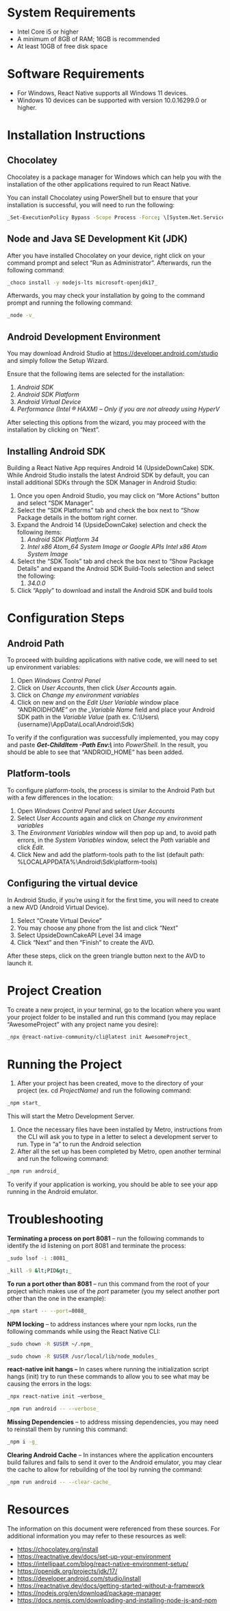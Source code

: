 # **System Requirements**

- Intel Core i5 or higher
- A minimum of 8GB of RAM; 16GB is recommended
- At least 10GB of free disk space

# **Software Requirements**

- For Windows, React Native supports all Windows 11 devices.
- Windows 10 devices can be supported with version 10.0.16299.0 or higher.

# **Installation Instructions**

   ## **Chocolatey**
   
   Chocolatey is a package manager for Windows which can help you with the installation of the other applications required to run React Native.
   
   You can install Chocolatey using PowerShell but to ensure that your installation is successful, you will need to run the following:
   
   ```bash
   _Set-ExecutionPolicy Bypass -Scope Process -Force; \[System.Net.ServicePointManager\]::SecurityProtocol = \[System.Net.ServicePointManager\]::SecurityProtocol -bor 3072; iex ((New-Object System.Net.WebClient).DownloadString('<https://community.chocolatey.org/install.ps1>'))_
   ```
   
   ## **Node and Java SE Development Kit (JDK)**
   
   After you have installed Chocolatey on your device, right click on your command prompt and select “Run as Administrator”. Afterwards, run the following command:

   ```bash
   _choco install -y nodejs-lts microsoft-openjdk17_
   ```

   Afterwards, you may check your installation by going to the command prompt and running the following command:
   
   ```bash
   _node -v_
   ```
   
   ## **Android Development Environment**
   
   You may download Android Studio at <https://developer.android.com/studio> and simply follow the Setup Wizard.
   
   Ensure that the following items are selected for the installation:
   
   1. _Android SDK_
   2. _Android SDK Platform_
   3. _Android Virtual Device_
   4. _Performance (Intel ® HAXM) – Only if you are not already using HyperV_
   
   After selecting this options from the wizard, you may proceed with the installation by clicking on “Next”.
   
   ## **Installing Android SDK**
   
   Building a React Native App requires Android 14 (UpsideDownCake) SDK. While Android Studio installs the latest Android SDK by default, you can install additional SDKs through the SDK Manager in Android Studio:
   
   1. Once you open Android Studio, you may click on “More Actions” button and select “SDK Manager”.
   2. Select the “SDK Platforms” tab and check the box next to “Show Package details in the bottom right corner.
   3. Expand the Android 14 (UpsideDownCake) selection and check the following items:
      1. _Android SDK Platform 34_
      2. _Intel x86 Atom_64 System Image or Google APIs Intel x86 Atom System Image_
   4. Select the “SDK Tools” tab and check the box next to “Show Package Details” and expand the Android SDK Build-Tools selection and select the following:
      1. _34.0.0_
   5. Click “Apply” to download and install the Android SDK and build tools

# **Configuration Steps**

   ## **Android Path**
   
   To proceed with building applications with native code, we will need to set up environment variables:
   
   1. Open _Windows Control Panel_
   2. Click on _User Accounts_, then click _User Accounts_ again.
   3. Click on _Change my environment variables_
   4. Click on new and on the _Edit User Variable_ window place “ANDROID*HOME” on the \_Variable Name* field and place your Android SDK path in the _Variable Value_ (path ex. C:\\Users\\{username}\\AppData\\Local\\Android\\Sdk)
   
   To verify if the configuration was successfully implemented, you may copy and paste **_Get-ChildItem -Path Env:\\_** into _PowerShell_. In the result, you should be able to see that “ANDROID_HOME” has been added.
   
   ## **Platform-tools**
   
   To configure platform-tools, the process is similar to the Android Path but with a few differences in the location:
   
   1. Open _Windows Control Panel_ and select _User Accounts_
   2. Select _User Accounts_ again and click on _Change my environment variables_
   3. The _Environment Variables_ window will then pop up and, to avoid path errors, in the _System Variables_ window, select the _Path_ variable and click _Edit._
   4. Click New and add the platform-tools path to the list (default path: %LOCALAPPDATA%\\Android\\Sdk\\platform-tools)
   
   ## **Configuring the virtual device**
   
   In Android Studio, if you’re using it for the first time, you will need to create a new AVD (Android Virtual Device).
   
   1. Select “Create Virtual Device”
   2. You may choose any phone from the list and click “Next”
   3. Select UpsideDownCakeAPI Level 34 image
   4. Click “Next” and then “Finish” to create the AVD.
   
   After these steps, click on the green triangle button next to the AVD to launch it.
   
   # **Project Creation**
   
   To create a new project, in your terminal, go to the location where you want your project folder to be installed and run this command (you may replace “AwesomeProject” with any project name you desire):

   ```bash
   _npx @react-native-community/cli@latest init AwesomeProject_
   ```
   
   # **Running the Project**
   
   1. After your project has been created, move to the directory of your project (ex. cd _ProjectName)_ and run the following command:

   ```bash
   _npm start_
   ```

   This will start the Metro Development Server.
   
   1. Once the necessary files have been installed by Metro, instructions from the CLI will ask you to type in a letter to select a development server to run. Type in “a” to run the Android selection
   2. After all the set up has been completed by Metro, open another terminal and run the following command:

   ```bash
   _npm run android_
   ```
   
   To verify if your application is working, you should be able to see your app running in the Android emulator.

# **Troubleshooting**

   **Terminating a process on port 8081** – run the following commands to identify the id listening on port 8081 and terminate the process:

   ```bash
   _sudo lsof -i :8081_
   ```

   ```bash
   _kill -9 &lt;PID&gt;_
   ```

   **To run a port other than 8081** – run this command from the root of your project which makes use of the _port_ parameter (you my select another port other than the one in the example):
   
   ```bash
   _npm start -- --port=8088_
   ```
   
   **NPM locking** – to address instances where your npm locks, run the following commands while using the React Native CLI:

   ```bash
   _sudo chown -R $USER ~/.npm_
   ```

   ```bash      
   _sudo chown -R $USER /usr/local/lib/node_modules_
   ```
   
   **react-native init hangs –** In cases where running the initialization script hangs (init) try to run these commands to allow you to see what may be causing the errors in the logs:

   ```bash
   _npx react-native init –verbose_
   ```

   ```bash
   _npm run android -- --verbose_
   ```
   
   **Missing Dependencies** – to address missing dependencies, you may need to reinstall them by running this command:

   ```bash
   _npm i -g_
   ```
   
   **Clearing Android Cache** – In instances where the application encounters build failures and fails to send it over to the Android emulator, you may clear the cache to allow for rebuilding of the tool by running the command:

   ```bash
   _npm run android -- --clear-cache_
   ```

# **Resources**

   The information on this document were referenced from these sources. For additional information you may refer to these resources as well:
   
   - <https://chocolatey.org/install>
   - <https://reactnative.dev/docs/set-up-your-environment>
   - <https://intellipaat.com/blog/react-native-environment-setup/>
   - <https://openjdk.org/projects/jdk/17/>
   - <https://developer.android.com/studio/install>
   - <https://reactnative.dev/docs/getting-started-without-a-framework>
   - <https://nodejs.org/en/download/package-manager>
   - <https://docs.npmjs.com/downloading-and-installing-node-js-and-npm>
